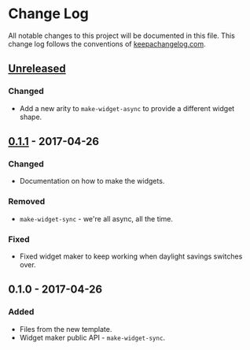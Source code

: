 # Change Log
All notable changes to this project will be documented in this file. This change log follows the conventions of [keepachangelog.com](http://keepachangelog.com/).

## [Unreleased]
### Changed
- Add a new arity to `make-widget-async` to provide a different widget shape.

## [0.1.1] - 2017-04-26
### Changed
- Documentation on how to make the widgets.

### Removed
- `make-widget-sync` - we're all async, all the time.

### Fixed
- Fixed widget maker to keep working when daylight savings switches over.

## 0.1.0 - 2017-04-26
### Added
- Files from the new template.
- Widget maker public API - `make-widget-sync`.

[Unreleased]: https://github.com/your-name/dsofmc-may-2017/compare/0.1.1...HEAD
[0.1.1]: https://github.com/your-name/dsofmc-may-2017/compare/0.1.0...0.1.1
